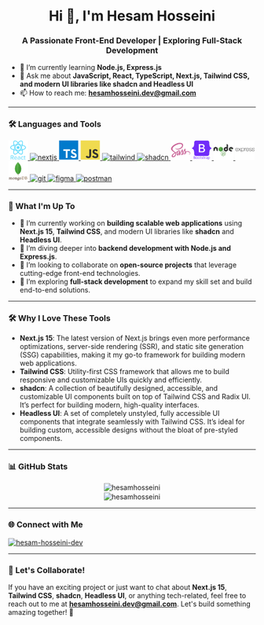 <h1 align="center">Hi 👋, I'm Hesam Hosseini</h1>
<h3 align="center">A Passionate Front-End Developer | Exploring Full-Stack Development</h3>

- 🌱 I’m currently learning **Node.js, Express.js**
- 💬 Ask me about **JavaScript, React, TypeScript, Next.js, Tailwind CSS, and modern UI libraries like shadcn and Headless UI**
- 📫 How to reach me: **hesamhosseini.dev@gmail.com**

---

### 🛠️ Languages and Tools

<p align="left">
  <!-- Frontend -->
  <a href="https://reactjs.org/" target="_blank" rel="noreferrer">
    <img src="https://raw.githubusercontent.com/devicons/devicon/master/icons/react/react-original-wordmark.svg" alt="react" width="40" height="40"/>
  </a>
  <a href="https://nextjs.org/" target="_blank" rel="noreferrer">
    <img src="https://cdn.worldvectorlogo.com/logos/nextjs-2.svg" alt="nextjs" width="40" height="40"/>
  </a>
  <a href="https://www.typescriptlang.org/" target="_blank" rel="noreferrer">
    <img src="https://raw.githubusercontent.com/devicons/devicon/master/icons/typescript/typescript-original.svg" alt="typescript" width="40" height="40"/>
  </a>
  <a href="https://developer.mozilla.org/en-US/docs/Web/JavaScript" target="_blank" rel="noreferrer">
    <img src="https://raw.githubusercontent.com/devicons/devicon/master/icons/javascript/javascript-original.svg" alt="javascript" width="40" height="40"/>
  </a>
  <a href="https://tailwindcss.com/" target="_blank" rel="noreferrer">
    <img src="https://www.vectorlogo.zone/logos/tailwindcss/tailwindcss-icon.svg" alt="tailwind" width="40" height="40"/>
  </a>
  <a href="https://ui.shadcn.com/" target="_blank" rel="noreferrer">
    <img src=	"https://avatars.githubusercontent.com/u/139895814?s=200&v=4" alt="shadcn" width="40" height="40"/>
  </a>
  <a href="https://sass-lang.com" target="_blank" rel="noreferrer">
    <img src="https://raw.githubusercontent.com/devicons/devicon/master/icons/sass/sass-original.svg" alt="sass" width="40" height="40"/>
  </a>
  <a href="https://getbootstrap.com" target="_blank" rel="noreferrer">
    <img src="https://raw.githubusercontent.com/devicons/devicon/master/icons/bootstrap/bootstrap-plain-wordmark.svg" alt="bootstrap" width="40" height="40"/>
  </a>
  <!-- Backend -->
  <a href="https://nodejs.org" target="_blank" rel="noreferrer">
    <img src="https://raw.githubusercontent.com/devicons/devicon/master/icons/nodejs/nodejs-original-wordmark.svg" alt="nodejs" width="40" height="40"/>
  </a>
  <a href="https://expressjs.com" target="_blank" rel="noreferrer">
    <img src="https://raw.githubusercontent.com/devicons/devicon/master/icons/express/express-original-wordmark.svg" alt="express" width="40" height="40"/>
  </a>
  <a href="https://www.mongodb.com/" target="_blank" rel="noreferrer">
    <img src="https://raw.githubusercontent.com/devicons/devicon/master/icons/mongodb/mongodb-original-wordmark.svg" alt="mongodb" width="40" height="40"/>
  </a>
  <!-- Tools -->
  <a href="https://git-scm.com/" target="_blank" rel="noreferrer">
    <img src="https://www.vectorlogo.zone/logos/git-scm/git-scm-icon.svg" alt="git" width="40" height="40"/>
  </a>
  <a href="https://www.figma.com/" target="_blank" rel="noreferrer">
    <img src="https://www.vectorlogo.zone/logos/figma/figma-icon.svg" alt="figma" width="40" height="40"/>
  </a>
  <a href="https://postman.com" target="_blank" rel="noreferrer">
    <img src="https://www.vectorlogo.zone/logos/getpostman/getpostman-icon.svg" alt="postman" width="40" height="40"/>
  </a>
</p>

---

### 🚀 What I'm Up To

- 🔭 I’m currently working on **building scalable web applications** using **Next.js 15**, **Tailwind CSS**, and modern UI libraries like **shadcn** and **Headless UI**.
- 🌱 I’m diving deeper into **backend development with Node.js and Express.js**.
- 👯 I’m looking to collaborate on **open-source projects** that leverage cutting-edge front-end technologies.
- 🤔 I’m exploring **full-stack development** to expand my skill set and build end-to-end solutions.

---

### 🛠️ Why I Love These Tools

- **Next.js 15**: The latest version of Next.js brings even more performance optimizations, server-side rendering (SSR), and static site generation (SSG) capabilities, making it my go-to framework for building modern web applications.
- **Tailwind CSS**: Utility-first CSS framework that allows me to build responsive and customizable UIs quickly and efficiently.
- **shadcn**: A collection of beautifully designed, accessible, and customizable UI components built on top of Tailwind CSS and Radix UI. It’s perfect for building modern, high-quality interfaces.
- **Headless UI**: A set of completely unstyled, fully accessible UI components that integrate seamlessly with Tailwind CSS. It’s ideal for building custom, accessible designs without the bloat of pre-styled components.

---

### 📊 GitHub Stats

<p align="center">
  <img align="center" src="https://github-readme-stats.vercel.app/api?username=hesamhosseini&show_icons=true&theme=radical&hide_border=true" alt="hesamhosseini" />
  <br/>
  <img align="center" src="https://github-readme-stats.vercel.app/api/top-langs?username=hesamhosseini&show_icons=true&theme=radical&hide_border=true&layout=compact" alt="hesamhosseini" />
</p>

---

### 🌐 Connect with Me

<p align="left">
  <a href="https://linkedin.com/in/hesam-hosseini-dev" target="blank">
    <img align="center" src="https://raw.githubusercontent.com/rahuldkjain/github-profile-readme-generator/master/src/images/icons/Social/linked-in-alt.svg" alt="hesam-hosseini-dev" height="30" width="40" />
  </a>
  <!-- Add more social links here if needed -->
</p>

---

### 📧 Let's Collaborate!

If you have an exciting project or just want to chat about **Next.js 15**, **Tailwind CSS**, **shadcn**, **Headless UI**, or anything tech-related, feel free to reach out to me at **hesamhosseini.dev@gmail.com**. Let's build something amazing together! 🚀
